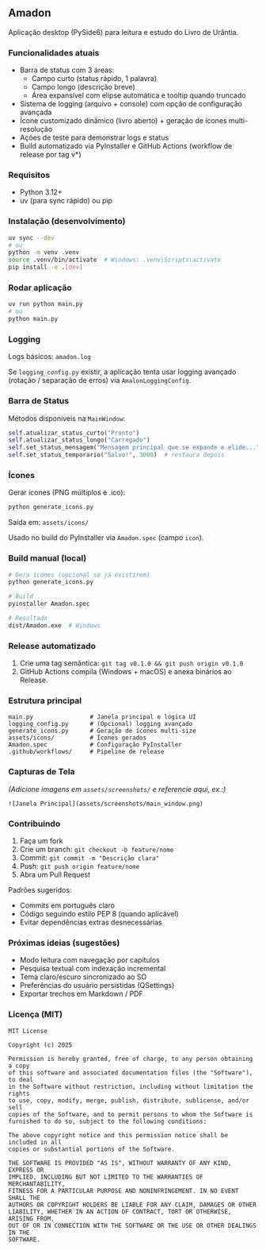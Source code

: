 ## Amadon

Aplicação desktop (PySide6) para leitura e estudo do Livro de Urântia.

### Funcionalidades atuais

- Barra de status com 3 áreas:
	- Campo curto (status rápido, 1 palavra)
	- Campo longo (descrição breve)
	- Área expansível com elipse automática e tooltip quando truncado
- Sistema de logging (arquivo + console) com opção de configuração avançada
- Ícone customizado dinâmico (livro aberto) + geração de ícones multi-resolução
- Ações de teste para demonstrar logs e status
- Build automatizado via PyInstaller e GitHub Actions (workflow de release por tag v*)

### Requisitos

- Python 3.12+
- uv (para sync rápido) ou pip

### Instalação (desenvolvimento)

```bash
uv sync --dev
# ou
python -m venv .venv
source .venv/bin/activate  # Windows: .venv\Scripts\activate
pip install -e .[dev]
```

### Rodar aplicação

```bash
uv run python main.py
# ou
python main.py
```

### Logging

Logs básicos: `amadon.log`

Se `logging_config.py` existir, a aplicação tenta usar logging avançado (rotação / separação de erros) via `AmalonLoggingConfig`.

### Barra de Status

Métodos disponíveis na `MainWindow`:

```python
self.atualizar_status_curto("Pronto")
self.atualizar_status_longo("Carregado")
self.set_status_mensagem("Mensagem principal que se expande e elide...")
self.set_status_temporario("Salvo!", 3000)  # restaura depois
```

### Ícones

Gerar ícones (PNG múltiplos e .ico):

```bash
python generate_icons.py
```

Saída em: `assets/icons/`

Usado no build do PyInstaller via `Amadon.spec` (campo `icon`).

### Build manual (local)

```bash
# Gera ícones (opcional se já existirem)
python generate_icons.py

# Build
pyinstaller Amadon.spec

# Resultado
dist/Amadon.exe  # Windows
```

### Release automatizado

1. Crie uma tag semântica: `git tag v0.1.0 && git push origin v0.1.0`
2. GitHub Actions compila (Windows + macOS) e anexa binários ao Release.

### Estrutura principal

```
main.py                # Janela principal e lógica UI
logging_config.py      # (Opcional) logging avançado
generate_icons.py      # Geração de ícones multi-size
assets/icons/          # Ícones gerados
Amadon.spec            # Configuração PyInstaller
.github/workflows/     # Pipeline de release
```

### Capturas de Tela

*(Adicione imagens em `assets/screenshots/` e referencie aqui, ex.:)*

```
![Janela Principal](assets/screenshots/main_window.png)
```

### Contribuindo

1. Faça um fork
2. Crie um branch: `git checkout -b feature/nome`
3. Commit: `git commit -m "Descrição clara"`
4. Push: `git push origin feature/nome`
5. Abra um Pull Request

Padrões sugeridos:
- Commits em português claro
- Código seguindo estilo PEP 8 (quando aplicável)
- Evitar dependências extras desnecessárias

### Próximas ideias (sugestões)

- Modo leitura com navegação por capítulos
- Pesquisa textual com indexação incremental
- Tema claro/escuro sincronizado ao SO
- Preferências do usuário persistidas (QSettings)
- Exportar trechos em Markdown / PDF

### Licença (MIT)

```
MIT License

Copyright (c) 2025

Permission is hereby granted, free of charge, to any person obtaining a copy
of this software and associated documentation files (the "Software"), to deal
in the Software without restriction, including without limitation the rights
to use, copy, modify, merge, publish, distribute, sublicense, and/or sell
copies of the Software, and to permit persons to whom the Software is
furnished to do so, subject to the following conditions:

The above copyright notice and this permission notice shall be included in all
copies or substantial portions of the Software.

THE SOFTWARE IS PROVIDED "AS IS", WITHOUT WARRANTY OF ANY KIND, EXPRESS OR
IMPLIED, INCLUDING BUT NOT LIMITED TO THE WARRANTIES OF MERCHANTABILITY,
FITNESS FOR A PARTICULAR PURPOSE AND NONINFRINGEMENT. IN NO EVENT SHALL THE
AUTHORS OR COPYRIGHT HOLDERS BE LIABLE FOR ANY CLAIM, DAMAGES OR OTHER
LIABILITY, WHETHER IN AN ACTION OF CONTRACT, TORT OR OTHERWISE, ARISING FROM,
OUT OF OR IN CONNECTION WITH THE SOFTWARE OR THE USE OR OTHER DEALINGS IN THE
SOFTWARE.
```

